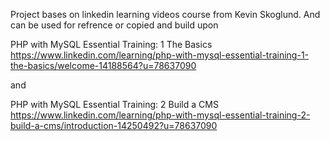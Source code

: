 Project bases on linkedin learning videos course from Kevin Skoglund. And can be used for refrence or copied and build upon

PHP with MySQL Essential Training: 1 The Basics
https://www.linkedin.com/learning/php-with-mysql-essential-training-1-the-basics/welcome-14188564?u=78637090

and

PHP with MySQL Essential Training: 2 Build a CMS
https://www.linkedin.com/learning/php-with-mysql-essential-training-2-build-a-cms/introduction-14250492?u=78637090